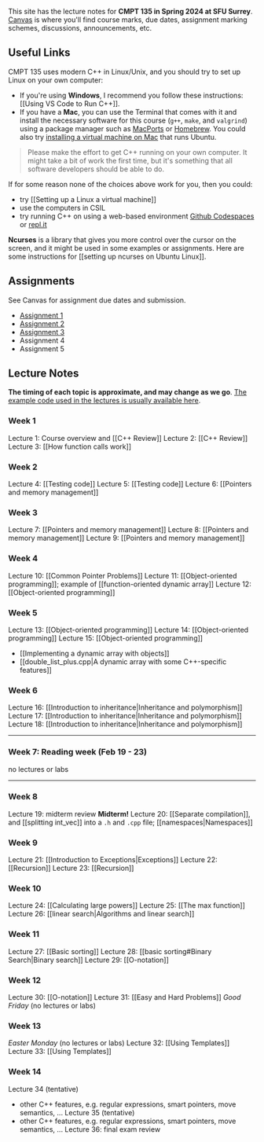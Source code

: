 This site has the lecture notes for **CMPT 135 in Spring 2024 at SFU Surrey**. [Canvas](https://canvas.sfu.ca) is where you'll find course marks, due dates, assignment marking schemes, discussions, announcements, etc. 

## Useful Links
CMPT 135 uses modern C++ in Linux/Unix, and you should try to set up Linux on your own computer:

- If you're using **Windows**, I recommend you follow these instructions: [[Using VS Code to Run C++]].
- If you have a **Mac**, you can use the Terminal that comes with it and install the necessary software for this course (`g++`, `make`, and `valgrind`) using a package manager such as [MacPorts](https://ports.macports.org/) or [Homebrew](https://brew.sh/).  You could also try [installing a virtual machine on Mac](https://www.macworld.com/article/668848/best-virtual-machine-software-for-mac.html) that runs Ubuntu.

> Please make the effort to get C++ running on your own computer. It might take a bit of work the first time, but it's something that all software developers should be able to do.

If for some reason none of the choices above work for you, then you could:
- try [[Setting up a Linux a virtual machine]]
- use the computers in CSIL
- try running C++ on using a web-based environment [Github Codespaces](https://github.com/features/codespaces) or [repl.it](http://repl.it)

**Ncurses** is a library that gives you more control over the cursor on the screen, and it might be used in some examples or assignments. Here are some instructions for [[setting up ncurses on Ubuntu Linux]].

## Assignments
See Canvas for assignment due dates and submission.
- [Assignment 1](https://github.com/tjd1234/cmpt135spring2024/tree/main/assignments/a1)
- [Assignment 2](https://github.com/tjd1234/cmpt135spring2024/tree/main/assignments/a2)
- [Assignment 3](https://github.com/tjd1234/cmpt135spring2024/tree/main/assignments/a3)
- Assignment 4
- Assignment 5
## Lecture Notes 
**The timing of each topic is approximate, and may change as we go**. [The example code used in the lectures is usually available here](https://github.com/tjd1234/cmpt135spring2024/tree/main/sample_code).

### Week 1
Lecture 1: Course overview and [[C++ Review]]
Lecture 2: [[C++ Review]]
Lecture 3: [[How function calls work]]
### Week 2
Lecture 4: [[Testing code]]
Lecture 5: [[Testing code]]
Lecture 6: [[Pointers and memory management]]
### Week 3
Lecture 7: [[Pointers and memory management]]
Lecture 8: [[Pointers and memory management]]
Lecture 9: [[Pointers and memory management]]
### Week 4
Lecture 10: [[Common Pointer Problems]]
Lecture 11: [[Object-oriented programming]]; example of [[function-oriented dynamic array]]
Lecture 12: [[Object-oriented programming]]
### Week 5
Lecture 13: [[Object-oriented programming]]
Lecture 14: [[Object-oriented programming]]
Lecture 15: [[Object-oriented programming]]
- [[Implementing a dynamic array with objects]]
- [[double_list_plus.cpp|A dynamic array with some C++-specific features]]
### Week 6
Lecture 16: [[Introduction to inheritance|Inheritance and polymorphism]]
Lecture 17: [[Introduction to inheritance|Inheritance and polymorphism]]
Lecture 18: [[Introduction to inheritance|Inheritance and polymorphism]]

--------------------------
### Week 7: Reading week (Feb 19 - 23)
no lectures or labs

--------------------------
### Week 8
Lecture 19: midterm review
**Midterm!**
Lecture 20: [[Separate compilation]], and [[splitting int_vec]] into a `.h` and `.cpp` file; [[namespaces|Namespaces]]
### Week 9
Lecture 21: [[Introduction to Exceptions|Exceptions]]
Lecture 22: [[Recursion]]
Lecture 23: [[Recursion]]
### Week 10
Lecture 24: [[Calculating large powers]]
Lecture 25: [[The max function]]
Lecture 26: [[linear search|Algorithms and linear search]]
### Week 11
Lecture 27: [[Basic sorting]]
Lecture 28: [[basic sorting#Binary Search|Binary search]]
Lecture 29: [[O-notation]]
### Week 12
Lecture 30: [[O-notation]]
Lecture 31: [[Easy and Hard Problems]]
*Good Friday* (no lectures or labs)
### Week  13
*Easter Monday* (no lectures or labs)
Lecture 32: [[Using Templates]]
Lecture 33: [[Using Templates]]
### Week  14
Lecture 34 (tentative)
- other C++ features, e.g. regular expressions, smart pointers, move semantics, ...
Lecture 35 (tentative)
- other C++ features, e.g. regular expressions, smart pointers, move semantics, ...
Lecture 36: final exam review
